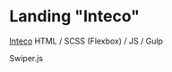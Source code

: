 # Landing "Inteco"

[Inteco](https://vensky.github.io/inteco/build)
HTML / SCSS (Flexbox) / JS / Gulp

Swiper.js
